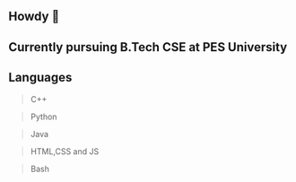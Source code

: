 ## Howdy 👋

<!--
**QuantumBoy-729/QuantumBoy-729** is a ✨ _special_ ✨ repository because its `README.md` (this file) appears on your GitHub profile.

Here are some ideas to get you started:

- 🔭 I’m currently working on ...
- 🌱 I’m currently learning ...
- 👯 I’m looking to collaborate on ...
- 🤔 I’m looking for help with ...
- 💬 Ask me about ...
- 📫 How to reach me: ...
- 😄 Pronouns: ...
- ⚡ Fun fact: ...
-->

Currently pursuing B.Tech CSE at PES University 
---
Languages
---
> C++

> Python

>Java

>HTML,CSS and JS

>Bash

